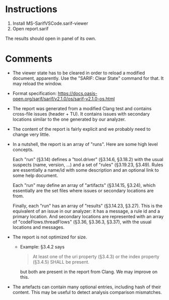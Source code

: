 # Instructions

 1. Install MS-SarifVSCode.sarif-viewer
 2. Open report.sarif

The results should open in panel of its own.

# Comments

 * The viewer state has to be cleared in order to reload a modified document, apparently.
   Use the "SARIF: Clear State" command for that. It may reload the window.

 * Format specification: https://docs.oasis-open.org/sarif/sarif/v2.1.0/os/sarif-v2.1.0-os.html

 * The report was generated from a modified Clang test and contains cross-file issues (header + TU).
   It contains issues with secondary locations similar to the one generated by our analyzer.

 * The content of the report is fairly explicit and we probably need to change very little.

 * In a nutshell, the report is an array of "runs". Here are some high level concepts.
 
   Each "run" (§3.14) defines a "tool.driver" (§3.14.6, §3.18.2) with the usual suspects (name, version, ...)
   and a set of "rules" (§3.19.23, §3.49).
   Rules are essentially a name/id with some description and an optional link to some help document.

   Each "run" may define an array of "artifacts" (§3.14.15, §3.24), which essentially are the set files
   where issues or secondary locations are from.

   Finally, each "run" has an array of "results" (§3.14.23, §3.27).
   This is the equivalent of an issue in our analyzer: it has a message, a rule id and a primary location.
   And secondary locations are represented with an array of "codeFlows.threadFlows" (§3.36, §3.36.3, §3.37),
   with the usual locations and messages.

 * The report is not optimized for size.
   * Example: §3.4.2 says

     > At least one of the uri property (§3.4.3) or the index property (§3.4.5) SHALL be present.
     
     but both are present in the report from Clang.
     We may improve on this.

  * The artefacts can contain many optional entries, including hash of their content.
    This may be useful to detect analysis comparison mismatches.